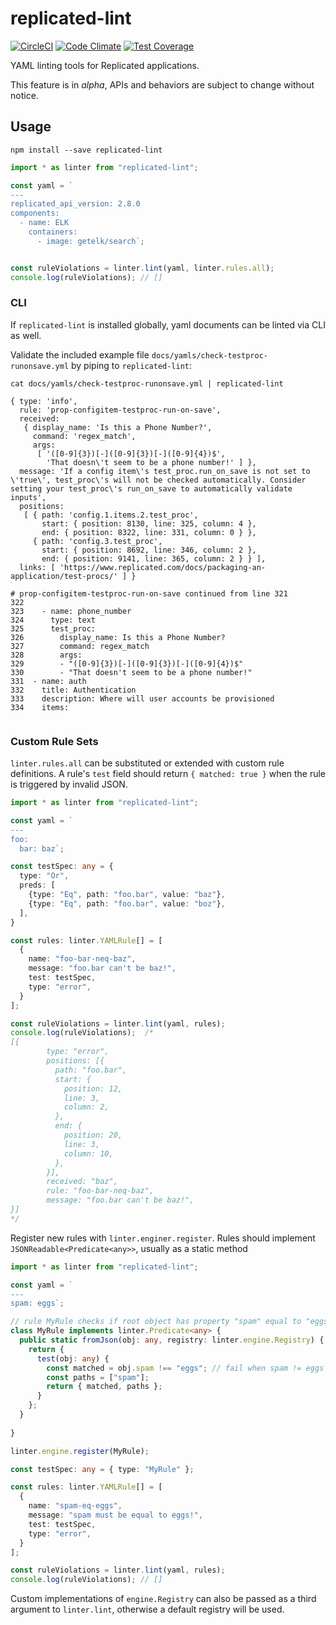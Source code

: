 # replicated-lint

[![CircleCI](https://circleci.com/gh/replicatedhq/replicated-lint/tree/master.svg?style=svg&circle-token=9ae2573df7075cff352d329eb7f88d52037872b5)](https://circleci.com/gh/replicatedhq/replicated-lint/tree/master)
[![Code Climate](https://codeclimate.com/github/replicatedhq/replicated-lint/badges/gpa.svg)](https://codeclimate.com/github/replicatedhq/replicated-lint) 
[![Test Coverage](https://codeclimate.com/github/replicatedhq/replicated-lint/badges/coverage.svg)](https://codeclimate.com/github/replicatedhq/replicated-lint) 

YAML linting tools for Replicated applications.

This feature is in *alpha*, APIs and behaviors are subject to change without notice.

## Usage

```
npm install --save replicated-lint
```

```typescript
import * as linter from "replicated-lint";

const yaml = `
---
replicated_api_version: 2.8.0
components: 
  - name: ELK
    containers: 
      - image: getelk/search`;


const ruleViolations = linter.lint(yaml, linter.rules.all);
console.log(ruleViolations); // []

```

### CLI

If `replicated-lint` is installed globally, yaml documents can be linted via CLI as well.

Validate the included example file `docs/yamls/check-testproc-runonsave.yml` by piping to `replicated-lint`:


``` 
cat docs/yamls/check-testproc-runonsave.yml | replicated-lint
```

```
{ type: 'info',
  rule: 'prop-configitem-testproc-run-on-save',
  received: 
   { display_name: 'Is this a Phone Number?',
     command: 'regex_match',
     args: 
      [ '([0-9]{3})[-]([0-9]{3})[-]([0-9]{4})$',
        'That doesn\'t seem to be a phone number!' ] },
  message: 'If a config item\'s test_proc.run_on_save is not set to \'true\', test_proc\'s will not be checked automatically. Consider setting your test_proc\'s run_on_save to automatically validate inputs',
  positions: 
   [ { path: 'config.1.items.2.test_proc',
       start: { position: 8130, line: 325, column: 4 },
       end: { position: 8322, line: 331, column: 0 } },
     { path: 'config.3.test_proc',
       start: { position: 8692, line: 346, column: 2 },
       end: { position: 9141, line: 365, column: 2 } } ],
  links: [ 'https://www.replicated.com/docs/packaging-an-application/test-procs/' ] }

# prop-configitem-testproc-run-on-save continued from line 321
322  
323    - name: phone_number
324      type: text
325      test_proc:
326        display_name: Is this a Phone Number?
327        command: regex_match
328        args:
329        - "([0-9]{3})[-]([0-9]{3})[-]([0-9]{4})$"
330        - "That doesn't seem to be a phone number!"
331  - name: auth
332    title: Authentication
333    description: Where will user accounts be provisioned
334    items:


```




### Custom Rule Sets

`linter.rules.all` can be substituted or extended with custom rule
definitions. A rule's `test` field should return `{ matched: true }` 
when the rule is triggered by invalid JSON.

```typescript
import * as linter from "replicated-lint"; 

const yaml = `
---
foo:
  bar: baz`;

const testSpec: any = {
  type: "Or",
  preds: [
    {type: "Eq", path: "foo.bar", value: "baz"},
    {type: "Eq", path: "foo.bar", value: "boz"},
  ],
}

const rules: linter.YAMLRule[] = [
  {
    name: "foo-bar-neq-baz",
    message: "foo.bar can't be baz!",
    test: testSpec,
    type: "error",
  }
];

const ruleViolations = linter.lint(yaml, rules);
console.log(ruleViolations);  /*
[{
        type: "error",
        positions: [{
          path: "foo.bar",
          start: {
            position: 12,
            line: 3,
            column: 2,
          },
          end: {
            position: 20,
            line: 3,
            column: 10,
          },
        }],
        received: "baz",
        rule: "foo-bar-neq-baz",
        message: "foo.bar can't be baz!",
}]
*/
```

Register new rules with `linter.enginer.register`. Rules should implement `JSONReadable<Predicate<any>>`, usually as a static method

```typescript
import * as linter from "replicated-lint"; 

const yaml = `
---
spam: eggs`;

// rule MyRule checks if root object has property "spam" equal to "eggs"
class MyRule implements linter.Predicate<any> {
  public static fromJson(obj: any, registry: linter.engine.Registry) {
    return {
      test(obj: any) {
        const matched = obj.spam !== "eggs"; // fail when spam != eggs
        const paths = ["spam"];
        return { matched, paths };
      }
    };
  }
  
}

linter.engine.register(MyRule);

const testSpec: any = { type: "MyRule" };

const rules: linter.YAMLRule[] = [
  {
    name: "spam-eq-eggs",
    message: "spam must be equal to eggs!",
    test: testSpec,
    type: "error",
  }
];

const ruleViolations = linter.lint(yaml, rules); 
console.log(ruleViolations); // []
```

Custom implementations of `engine.Registry` can also be passed as a third argument to `linter.lint`, otherwise a default 
registry will be used.
